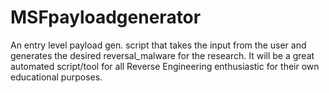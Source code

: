 # MSFpayloadgenerator
An entry level payload gen. script that takes the input from the  user and generates the desired reversal_malware for the research. It  will be a great automated script/tool for all Reverse Engineering  enthusiastic for their own educational purposes. 
